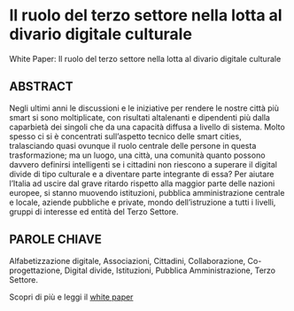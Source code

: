 # Il ruolo del terzo settore nella lotta al divario digitale culturale
White Paper: Il ruolo del terzo settore nella lotta al divario digitale culturale

## ABSTRACT
Negli ultimi anni le discussioni e le iniziative per rendere le nostre città più smart si sono moltiplicate, con risultati altalenanti e dipendenti più dalla caparbietà dei singoli che da una capacità diffusa a livello di sistema. Molto spesso ci si è concentrati sull’aspetto tecnico delle smart cities, tralasciando quasi ovunque il ruolo centrale delle persone in questa trasformazione; ma un luogo, una città, una comunità quanto possono davvero definirsi intelligenti se i cittadini non riescono a superare il digital divide di tipo culturale e a diventare parte integrante di essa? Per aiutare l’Italia ad uscire dal grave ritardo rispetto alla maggior parte delle nazioni europee, si stanno muovendo istituzioni, pubblica amministrazione centrale e locale, aziende pubbliche e private, mondo dell’istruzione a tutti i livelli, gruppi di interesse ed entità del Terzo Settore.

## PAROLE CHIAVE
Alfabetizzazione digitale, Associazioni, Cittadini, Collaborazione, Co-progettazione, Digital divide, Istituzioni, Pubblica Amministrazione, Terzo Settore.

Scopri di più e leggi il [white paper](https://github.com/pietrobiase/il-ruolo-del-terzo-settore-nella-lotta-al-divario-digitale-culturale/blob/main/Il%20ruolo%20del%20terzo%20settore%20nella%20lotta%20al%20divario%20digitale%20culturale-white-paper.pdf)
